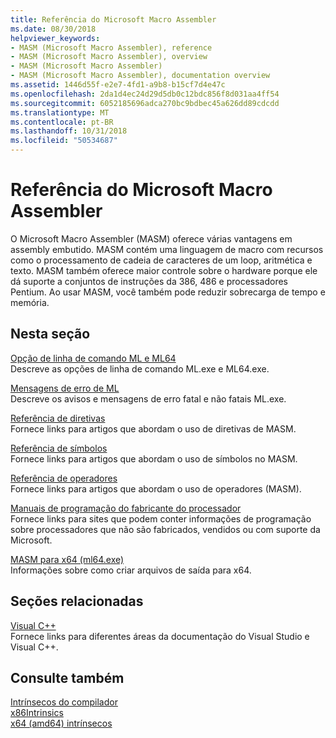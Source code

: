 ```yaml
---
title: Referência do Microsoft Macro Assembler
ms.date: 08/30/2018
helpviewer_keywords:
- MASM (Microsoft Macro Assembler), reference
- MASM (Microsoft Macro Assembler), overview
- MASM (Microsoft Macro Assembler)
- MASM (Microsoft Macro Assembler), documentation overview
ms.assetid: 1446d55f-e2e7-4fd1-a9b8-b15cf7d4e47c
ms.openlocfilehash: 2da1d4ec24d29d5db0c12bdc856f8d031aa4ff54
ms.sourcegitcommit: 6052185696adca270bc9bdbec45a626dd89cdcdd
ms.translationtype: MT
ms.contentlocale: pt-BR
ms.lasthandoff: 10/31/2018
ms.locfileid: "50534687"
---
```

# <a name="microsoft-macro-assembler-reference"></a>Referência do Microsoft Macro Assembler

O Microsoft Macro Assembler (MASM) oferece várias vantagens em assembly embutido. MASM contém uma linguagem de macro com recursos como o processamento de cadeia de caracteres de um loop, aritmética e texto. MASM também oferece maior controle sobre o hardware porque ele dá suporte a conjuntos de instruções da 386, 486 e processadores Pentium. Ao usar MASM, você também pode reduzir sobrecarga de tempo e memória.

## <a name="in-this-section"></a>Nesta seção

[Opção de linha de comando ML e ML64](../../assembler/masm/ml-and-ml64-command-line-reference.md)<br/>
Descreve as opções de linha de comando ML.exe e ML64.exe.

[Mensagens de erro de ML](../../assembler/masm/ml-error-messages.md)<br/>
Descreve os avisos e mensagens de erro fatal e não fatais ML.exe.

[Referência de diretivas](../../assembler/masm/directives-reference.md)<br/>
Fornece links para artigos que abordam o uso de diretivas de MASM.

[Referência de símbolos](../../assembler/masm/symbols-reference.md)<br/>
Fornece links para artigos que abordam o uso de símbolos no MASM.

[Referência de operadores](../../assembler/masm/operators-reference.md)<br/>
Fornece links para artigos que abordam o uso de operadores (MASM).

[Manuais de programação do fabricante do processador](../../assembler/masm/processor-manufacturer-programming-manuals.md)<br/>
Fornece links para sites que podem conter informações de programação sobre processadores que não são fabricados, vendidos ou com suporte da Microsoft.

[MASM para x64 (ml64.exe)](../../assembler/masm/masm-for-x64-ml64-exe.md)<br/>
Informações sobre como criar arquivos de saída para x64.

## <a name="related-sections"></a>Seções relacionadas

[Visual C++](../../visual-cpp-in-visual-studio.md)<br/>
Fornece links para diferentes áreas da documentação do Visual Studio e Visual C++.

## <a name="see-also"></a>Consulte também

[Intrínsecos do compilador](../../intrinsics/compiler-intrinsics.md)<br/>
[x86Intrinsics](../../intrinsics/x86-intrinsics-list.md)<br/>
[x64 (amd64) intrínsecos](../../intrinsics/x64-amd64-intrinsics-list.md)<br/>